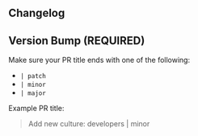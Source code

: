 ## Changelog

<!-- Describe what you’ve changed in this PR -->

## Version Bump (REQUIRED)

Make sure your PR title ends with one of the following:

- `| patch`
- `| minor`
- `| major`

Example PR title:

> Add new culture: developers | minor
